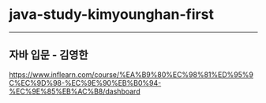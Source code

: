 # java-study-kimyounghan-first
---
## 자바 입문 - 김영한
https://www.inflearn.com/course/%EA%B9%80%EC%98%81%ED%95%9C%EC%9D%98-%EC%9E%90%EB%B0%94-%EC%9E%85%EB%AC%B8/dashboard
